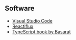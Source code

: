 ## Software
- [Visual Studio Code](https://code.visualstudio.com/)
- [Reactiflux](https://www.reactiflux.com/learning)
- [TypeScript book by Basarat](https://basarat.gitbook.io/typescript/)